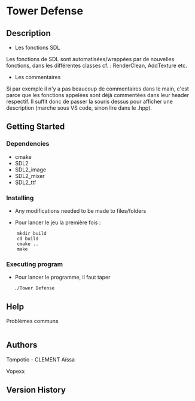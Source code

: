 # Tower Defense

## Description

* Les fonctions SDL

Les fonctions de SDL sont automatisées/wrappées par de nouvelles fonctions, dans les différentes classes cf. : RenderClean, AddTexture etc.

* Les commentaires

Si par exemple il n'y a pas beaucoup de commentaires dans le main, c'est parce que les fonctions appelées sont déjà commentées dans leur header respectif.
Il suffit donc de passer la souris dessus pour afficher une description (marche sous VS code, sinon lire dans le .hpp).

## Getting Started

### Dependencies


* cmake
* SDL2
* SDL2_image 
* SDL2_mixer
* SDL2_ttf


### Installing

* Any modifications needed to be made to files/folders

- Pour lancer le jeu la première fois :

```
    mkdir build
    cd build
    cmake ..
    make
```

### Executing program

* Pour lancer le programme, il faut taper
```
   ./Tower Defense
```

## Help

Problèmes communs 
```

```

## Authors

Tompotio - CLEMENT Aïssa

Vopexx

## Version History

